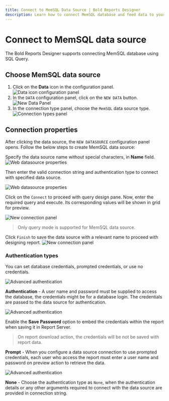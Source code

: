 ```yaml
---
title: Connect to MemSQL Data Source | Bold Reports Designer
description: Learn how to connect MemSQL database and feed data to your RDL reports using Bold Reports Designer. 
---
```


# Connect to MemSQL data source

The Bold Reports Designer supports connecting MemSQL database using SQL Query.

## Choose MemSQL data source

1. Click on the **Data** icon in the configuration panel.
   ![Data icon configuration panel](/static/assets/on-premise/images/report-designer/manage-data/data-connectors/data-configuration-panel.png)
2. In the `DATA` configuration panel, click on the `NEW DATA` button.
   ![New Data Panel](/static/assets/on-premise/images/report-designer/manage-data/data-connectors/new-data-button.png)
3. In the connection type panel, choose the `MemSQL` data source type.
   ![Connection types panel](/static/assets/on-premise/images/report-designer/manage-data/memsql-data-source/connection-types.png)

## Connection properties

After clicking the data source, the `NEW DATASOURCE` configuration panel opens. Follow the below steps to create MemSQL data source:

Specify the data source name without special characters, in **Name** field.
![Web datasource properties](/static/assets/on-premise/images/report-designer/manage-data/memsql-data-source/memsql-properties.png)

Then enter the valid connection string and authentication type to connect with specified data source.

![Web datasource properties](/static/assets/on-premise/images/report-designer/manage-data/memsql-data-source/basic-connection.png)

Click on the `Connect` to proceed with query design pane. Now, enter the required query and execute. Its corresponding values will be shown in grid for preview.

![New connection panel](/static/assets/on-premise/images/report-designer/manage-data/memsql-data-source/execute-schema.png)

> Only query mode is supported for MemSQL data source.

Click `Finish` to save the data source with a relevant name to proceed with designing report.
![New connection panel](/static/assets/on-premise/images/report-designer/manage-data/memsql-data-source/data-list.png)

### Authentication types

You can set database credentials, prompted credentials, or use no credentials.

![Advanced authentication](/static/assets/on-premise/images/report-designer/manage-data/memsql-data-source/authentication.png)

**Authentication** - A user name and password must be supplied to access the database, the credentials might be for a database login. The credentials are passed to the data source for authentication.

![Advanced authentication](/static/assets/on-premise/images/report-designer/manage-data/memsql-data-source/authentication-type.png)

Enable the **Save Password** option to embed the credentials within the report when saving it in Report Server.

> On report download action, the credentials will be not be saved with report data.

**Prompt** - When you configure a data source connection to use prompted credentials, each user who access the report must enter a user name and password on preview action to retrieve the data.

![Advanced authentication](/static/assets/on-premise/images/report-designer/manage-data/data-connectors/prompt.png)

**None** - Choose the authentication type as `None`, when the authentication details or any other arguments required to connect with the data source are provided in connection string.